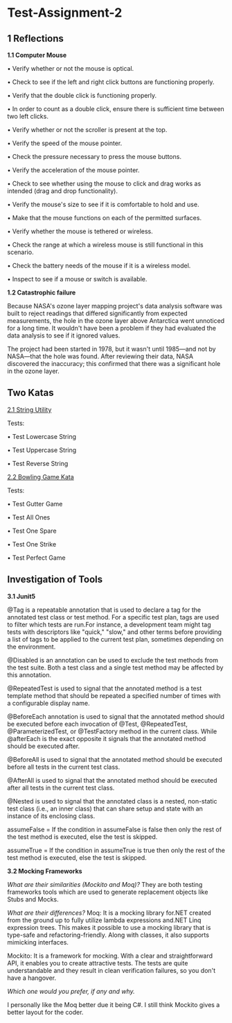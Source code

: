 # Test-Assignment-2

## 1 Reflections

**1.1 Computer Mouse**

•  Verify whether or not the mouse is optical. 

•  Check to see if the left and right click buttons are functioning properly. 

•  Verify that the double click is functioning properly. 

•  In order to count as a double click, ensure there is sufficient time between two left clicks. 

•  Verify whether or not the scroller is present at the top. 

•  Verify the speed of the mouse pointer.

•  Check the pressure necessary to press the mouse buttons. 

•  Verify the acceleration of the mouse pointer.

•  Check to see whether using the mouse to click and drag works as intended (drag and drop functionality). 

•  Verify the mouse's size to see if it is comfortable to hold and use. 

•  Make that the mouse functions on each of the permitted surfaces. 

•  Verify whether the mouse is tethered or wireless. 

•  Check the range at which a wireless mouse is still functional in this scenario. 

•  Check the battery needs of the mouse if it is a wireless model. 

•  Inspect to see if a mouse or switch is available. 

**1.2 Catastrophic failure**

Because NASA's ozone layer mapping project's data analysis software was built to reject readings that differed significantly from expected measurements, the hole in the ozone layer above Antarctica went unnoticed for a long time. It wouldn't have been a problem if they had evaluated the data analysis to see if it ignored values. 

The project had been started in 1978, but it wasn't until 1985—and not by NASA—that the hole was found. After reviewing their data, NASA discovered the inaccuracy; this confirmed that there was a significant hole in the ozone layer. 

## Two Katas

[2.1 String Utility](https://github.com/Benjo6/Test-Assignment-2/blob/master/BDD/Features/StringUtility.feature)

Tests:

• Test Lowercase String

• Test Uppercase String

• Test Reverse String

[2.2 Bowling Game Kata](https://github.com/Benjo6/Test-Assignment-2/blob/master/BDD/Features/Bowling.feature)

Tests:

• Test Gutter Game

• Test All Ones

• Test One Spare

• Test One Strike

• Test Perfect Game

## Investigation of Tools
**3.1 Junit5**

@Tag is a repeatable annotation that is used to declare a tag for the annotated test class or test method. 
For a specific test plan, tags are used to filter which tests are run.For instance, a development team might tag tests with descriptors like "quick," "slow," and other terms before providing a list of tags to be applied to the current test plan, sometimes depending on the environment. 

@Disabled is an annotation can be used to exclude the test methods from the test suite. Both a test class and a single test method may be affected by this annotation.

@RepeatedTest is used to signal that the annotated method is a test template method that should be repeated a specified number of times with a configurable display name.

@BeforeEach annotation is used to signal that the annotated method should be executed before each invocation of @Test, @RepeatedTest, @ParameterizedTest, or @TestFactory method in the current class. While @afterEach is the exact opposite it signals that the annotated method should be executed after.

@BeforeAll is used to signal that the annotated method should be executed before all tests in the current test class.

@AfterAll is used to signal that the annotated method should be executed after all tests in the current test class.

@Nested is used to signal that the annotated class is a nested, non-static test class (i.e., an inner class) that can share setup and state with an instance of its enclosing class. 

assumeFalse = If the condition in assumeFalse is false then only the rest of the test method is executed, else the test is skipped.

assumeTrue = If the condition in assumeTrue is true then only the rest of the test method is executed, else the test is skipped.

**3.2 Mocking Frameworks**

*What are their similarities (Mockito and Moq)?*
They are both testing frameworks tools which are used to generate replacement objects like Stubs and Mocks.

*What are their differences?*
Moq: It is a mocking library for.NET created from the ground up to fully utilize lambda expressions and.NET Linq expression trees. This makes it possible to use a mocking library that is type-safe and refactoring-friendly. Along with classes, it also supports mimicking interfaces. 

Mockito: It is a framework for mocking. With a clear and straightforward API, it enables you to create attractive tests. The tests are quite understandable and they result in clean verification failures, so you don't have a hangover. 

*Which one would you prefer, if any and why.*

I personally like the Moq better due it being C#. I still think Mockito gives a better layout for the coder.

